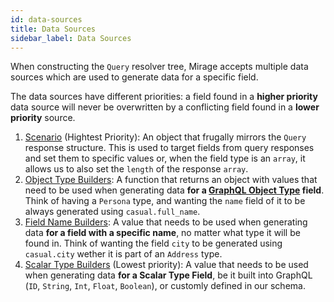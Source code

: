 ```yaml
---
id: data-sources
title: Data Sources
sidebar_label: Data Sources
---
```


When constructing the `Query` resolver tree, Mirage accepts multiple data sources which are used to generate data for a specific field.

The data sources have different priorities: a field found in a **higher priority** data source will never be overwritten by a conflicting field found in a **lower priority** source.

1. [Scenario](/graphql-kimera/docs/scenarios) (Hightest Priority): An object that frugally mirrors the `Query` response structure. This is used to target fields from query responses and set them to specific values or, when the field type is an `array`, it allows us to also set the `length` of the response `array`.
1. [Object Type Builders](/graphql-kimera/docs/object-type-builders): A function that returns an object with values that need to be used when generating data **for a [GraphQL Object Type](https://graphql.org/learn/schema/#object-types-and-fields) field**. Think of having a `Persona` type, and wanting the `name` field of it to be always generated using `casual.full_name`.
1. [Field Name Builders](/graphql-kimera/docs/field-name-builders): A value that needs to be used when generating data **for a field with a specific name**, no matter what type it will be found in. Think of wanting the field `city` to be generated using `casual.city` wether it is part of an `Address` type.
1. [Scalar Type Builders](/graphql-kimera/docs/scalar-type-builders) (Lowest priority): A value that needs to be used when generating data **for a Scalar Type Field**, be it built into GraphQL (`ID`, `String`, `Int`, `Float`, `Boolean`), or customly defined in our schema.
